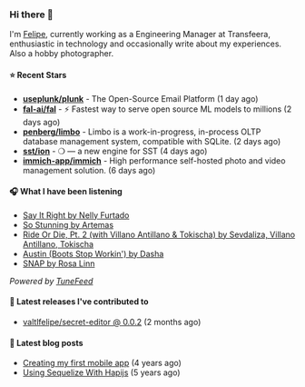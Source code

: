 ### Hi there 👋

I'm [Felipe](https://felipevm.com), currently working as a Engineering Manager at Transfeera, enthusiastic in technology and occasionally write about my experiences. Also a hobby photographer.

#### ⭐ Recent Stars
- **[useplunk/plunk](https://github.com/useplunk/plunk)** - The Open-Source Email Platform (1 day ago)
- **[fal-ai/fal](https://github.com/fal-ai/fal)** - ⚡ Fastest way to serve open source ML models to millions (2 days ago)
- **[penberg/limbo](https://github.com/penberg/limbo)** - Limbo is a work-in-progress, in-process OLTP database management system, compatible with SQLite. (2 days ago)
- **[sst/ion](https://github.com/sst/ion)** - ❍ — a new engine for SST (4 days ago)
- **[immich-app/immich](https://github.com/immich-app/immich)** - High performance self-hosted photo and video management solution. (6 days ago)

#### 🎧 What I have been listening
- [Say It Right by Nelly Furtado](https://open.spotify.com/track/2aI21FnmY7TJVKeMaoQZ0t)
- [So Stunning by Artemas](https://open.spotify.com/track/11H0FOYFDAQ2z6DUwIK5VZ)
- [Ride Or Die, Pt. 2 (with Villano Antillano &amp; Tokischa) by Sevdaliza, Villano Antillano, Tokischa](https://open.spotify.com/track/5oYVxFt2k4SkVp6wzVsFWN)
- [Austin (Boots Stop Workin&#39;) by Dasha](https://open.spotify.com/track/2uqYupMHANxnwgeiXTZXzd)
- [SNAP by Rosa Linn](https://open.spotify.com/track/76OGwb5RA9h4FxQPT33ekc)

_Powered by [TuneFeed](https://tunefeed.app?ref=valtlfelipe-gh-profile)_ 

#### 🚀 Latest releases I've contributed to


- [valtlfelipe/secret-editor @ 0.0.2](https://github.com/valtlfelipe/secret-editor/releases/tag/0.0.2) (2 months ago)

#### 📄 Latest blog posts
- [Creating my first mobile app](https://felipevm.com/posts/creating-my-first-mobile-app/) (4 years ago)
- [Using Sequelize With Hapijs](https://felipevm.com/posts/using-sequelize-with-hapijs/) (5 years ago)
